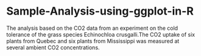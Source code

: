 # Sample-Analysis-using-ggplot-in-R
The analysis based on the CO2 data from an experiment on the cold tolerance of the grass species Echinochloa crusgalli.The CO2 uptake of six plants from Quebec and six plants from Mississippi was measured at several ambient CO2 concentrations.
